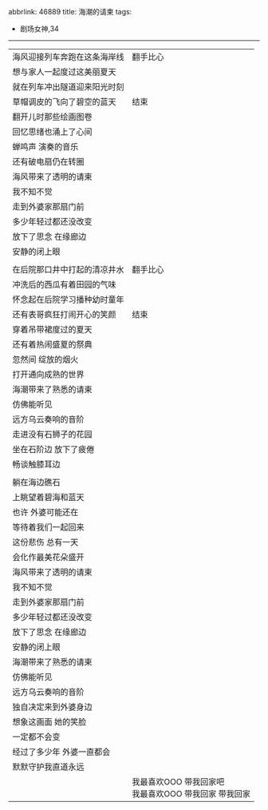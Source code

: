 abbrlink: 46889
title: 海潮的请柬
tags:
  - 剧场女神,34
---
|      |      |
|--|--|
|海风迎接列车奔跑在这条海岸线|翻手比心|
|想与家人一起度过这美丽夏天|      |
|就在列车冲出隧道迎来阳光时刻|      |
|草帽调皮的飞向了碧空的蓝天|结束|
|翻开儿时那些绘画图卷|      |
|回忆思绪也涌上了心间|      |
|蝉鸣声 演奏的音乐|      |
|还有破电扇仍在转圈|      |
|海风带来了透明的请柬|      |
|我不知不觉|      |
|走到外婆家那扇门前|      |
|多少年轻过都还没改变|      |
|放下了思念 在缘廊边|      |
|安静的闭上眼|      |
|      |      |
|在后院那口井中打起的清凉井水|翻手比心|
|冲洗后的西瓜有着田园的气味|      |
|怀念起在后院学习播种幼时童年|      |
|还有表哥疯狂打闹开心的笑颜|结束|
|穿着吊带裙度过的夏天|      |
|还有着热闹盛夏的祭典|      |
|忽然间 绽放的烟火|      |
|打开通向成熟的世界|      |
|海潮带来了熟悉的请柬|      |
|仿佛能听见|      |
|远方乌云奏响的音阶|      |
|走进没有石狮子的花园|      |
|坐在石阶边 放下了疲倦|      |
|畅谈触膝耳边|      |
|      |      |
|躺在海边礁石|      |
|上眺望着碧海和蓝天|      |
|也许 外婆可能还在|      |
|等待着我们一起回来|      |
|这份悲伤 总有一天|      |
|会化作最美花朵盛开|      |
|海风带来了透明的请柬|      |
|我不知不觉|      |
|走到外婆家那扇门前|      |
|多少年轻过都还没改变|      |
|放下了思念 在缘廊边|      |
|安静的闭上眼|      |
|海潮带来了熟悉的请柬|      |
|仿佛能听见|      |
|远方乌云奏响的音阶|      |
|独自决定来到外婆身边|      |
|想象这画面 她的笑脸|      |
|一定都不会变|      |
|经过了多少年 外婆一直都会|      |
|默默守护我直道永远|      |
|      |我最喜欢OOO 带我回家吧<br>我最喜欢OOO 带我回家 带我回家|
